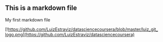 ## This is a markdown file

My first markdown file

[!https://github.com/LuizEstraviz/datasciencecoursera/blob/master/luiz_git_logo.png](https://github.com/LuizEstraviz/datasciencecoursera)
